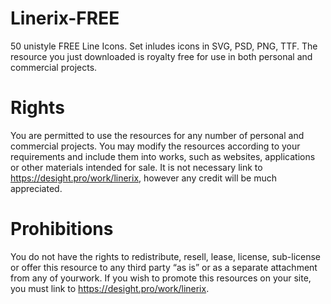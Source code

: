 # Linerix-FREE
50 unistyle FREE Line Icons. Set inludes icons in SVG, PSD, PNG, TTF.
The resource you just downloaded is royalty free for use in both personal and commercial projects.

# Rights
You are permitted to use the resources for any number of personal and commercial projects.
You may modify the resources according to your requirements and include them into works, such as websites, applications or other materials intended for sale. It is not necessary link to https://desight.pro/work/linerix, however any credit will be much appreciated.


# Prohibitions
You do not have the rights to redistribute, resell, lease, license, sub-license or offer this resource to any third party “as is” or as a separate attachment from any of yourwork. If you wish to promote this resources on your site, you must link to https://desight.pro/work/linerix.
